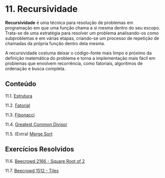 # 11. Recursividade

**Recursividade** é uma técnica para resolução de problemas em programação em que uma função chama a si mesma dentro do seu escopo. Trata-se de uma estratégia para resolver um problema analisando-os como subproblemas e em várias etapas, criando-se um processo de repetição de chamadas da própria função dentro dela mesma.

A recursividade costuma deixar o código-fonte mais limpo e próximo da definição matemática do problema e torna a implementação mais fácil em problemas que envolvem recorrência, como fatoriais, algoritmos de ordenação e busca completa.

## Conteúdo

11.1. [Estrutura](estrutura.md)

11.2. [Fatorial](fatorial.md)

11.3. [Fibonacci](fibonacci.md)

11.4. [Greatest Common Divisor](gcd.md)

11.5. (Extra) [Merge Sort](mergesort.md)

## Exercícios Resolvidos

11.6. [Beecrowd 2166 - Square Root of 2](upsolving/beecrowd_2166.c)

11.7. [Beecrowd 1512 - Tiles](upsolving/beecrowd_1512.c)

